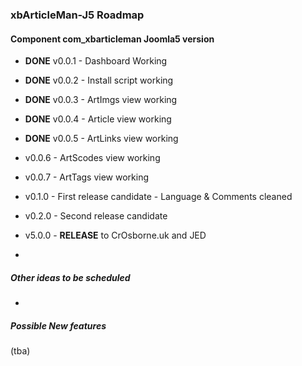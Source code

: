 ### xbArticleMan-J5 Roadmap

#### Component com_xbarticleman Joomla5 version

- **DONE** v0.0.1 - Dashboard Working
- **DONE** v0.0.2 - Install script working
- **DONE** v0.0.3 - ArtImgs view working
- **DONE** v0.0.4 - Article view working
- **DONE** v0.0.5 - ArtLinks view working

- v0.0.6 - ArtScodes view working

- v0.0.7 - ArtTags view working

- v0.1.0 - First release candidate - Language & Comments cleaned

- v0.2.0 - Second release candidate

- v5.0.0 - **RELEASE** to CrOsborne.uk and JED

- 

##### Other ideas to be scheduled

- 



##### Possible New features

(tba)

